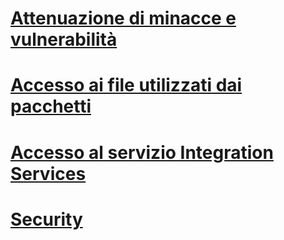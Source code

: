 # [Attenuazione di minacce e vulnerabilità](threat-and-vulnerability-mitigation-integration-services.md)
# [Accesso ai file utilizzati dai pacchetti](access-to-files-used-by-packages.md)
# [Accesso al servizio Integration Services](access-to-the-integration-services-service.md)
# [Security](security-overview-integration-services.md)
